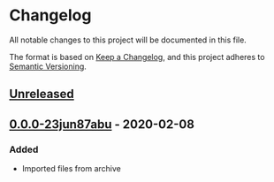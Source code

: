 # Changelog
All notable changes to this project will be documented in this file.

The format is based on [Keep a Changelog](https://keepachangelog.com/en/1.0.0/),
and this project adheres to [Semantic Versioning](https://semver.org/spec/v2.0.0.html).


## [Unreleased]


## [0.0.0-23jun87abu] - 2020-02-08

### Added
- Imported files from archive


[Unreleased]: https://github.com/jonruttan/8k-lisp/compare/v0.0.0-23jun87abu...HEAD
[0.0.0-23jun87abu]: https://github.com/jonruttan/8k-lisp/releases/tag/v0.0.0-23jun87abu
